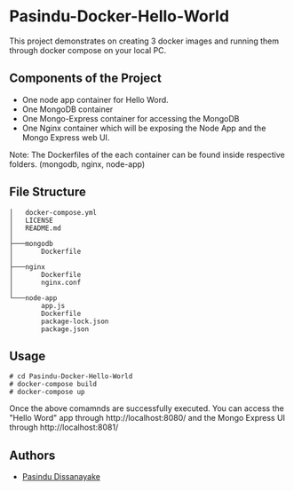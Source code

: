 # Pasindu-Docker-Hello-World
This project demonstrates on creating 3 docker images and running them through docker compose on your local PC.

## Components of the Project

- One node app container for Hello Word.
- One MongoDB container
- One Mongo-Express container for accessing the MongoDB
- One Nginx container which will be exposing the Node App and the Mongo Express web UI.

Note: The Dockerfiles of the each container can be found inside respective folders. (mongodb, nginx, node-app)

## File Structure

```
│   docker-compose.yml
│   LICENSE
│   README.md
│
├───mongodb
│       Dockerfile
│
├───nginx
│       Dockerfile
│       nginx.conf
│
└───node-app
        app.js
        Dockerfile
        package-lock.json
        package.json
```

## Usage

```
# cd Pasindu-Docker-Hello-World
# docker-compose build
# docker-compose up 
```
Once the above comamnds are successfully executed. You can access the "Hello Word" app through http://localhost:8080/ and the Mongo Express UI through http://localhost:8081/

## Authors

- [Pasindu Dissanayake](passiiranga@gmail.com)

